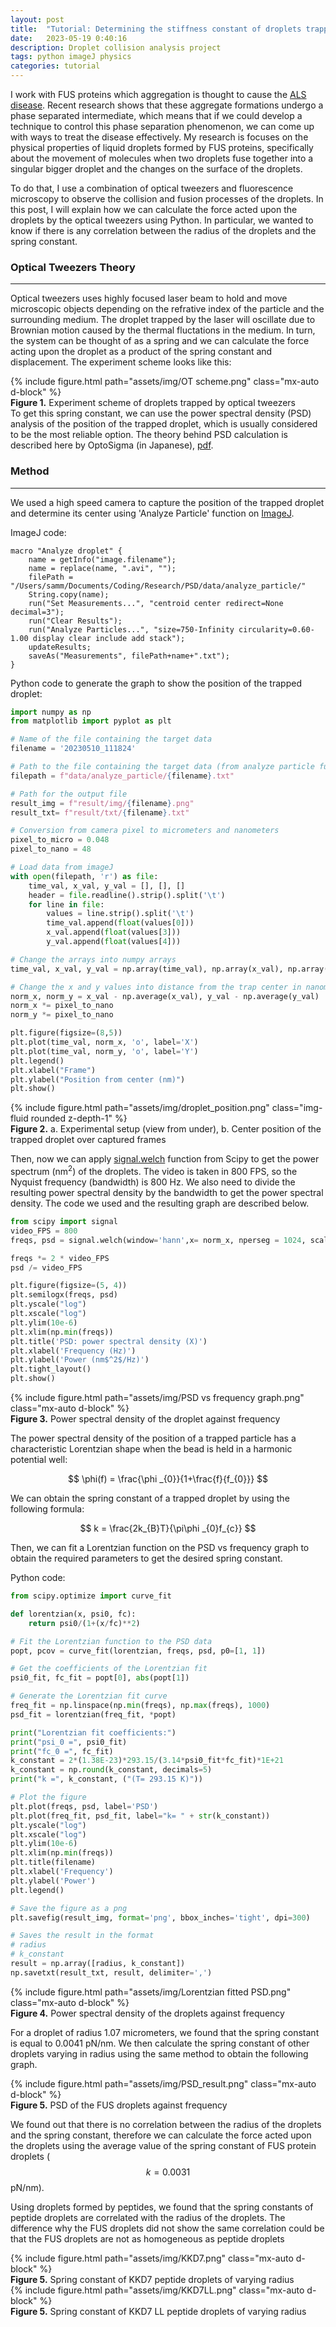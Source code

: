 ```yaml
---
layout: post
title:  "Tutorial: Determining the stiffness constant of droplets trapped by optical tweezers"
date:   2023-05-19 0:40:16
description: Droplet collision analysis project
tags: python imageJ physics
categories: tutorial
---
```

I work with FUS proteins which aggregation is thought to cause the <a href = "https://www.ninds.nih.gov/health-information/disorders/amyotrophic-lateral-sclerosis-als">ALS disease</a>. Recent research shows that these aggregate formations undergo a phase separated intermediate, which means that if we could develop a technique to control this phase separation phenomenon, we can come up with ways to treat the disease effectively. My research is focuses on the physical properties of liquid droplets formed by FUS proteins, specifically about the movement of molecules when two droplets fuse together into a singular bigger droplet and the changes on the surface of the droplets.

To do that, I use a combination of optical tweezers and fluorescence microscopy to observe the collision and fusion processes of the droplets.
In this post, I will explain how we can calculate the force acted upon the droplets by the optical tweezers using Python. In particular, we wanted to know if there is any correlation between the radius of the droplets and the spring constant.


### Optical Tweezers Theory
----------------------------------------------------------------
Optical tweezers uses highly focused laser beam to hold and move microscopic objects depending on the refrative index of the particle and the surrounding medium.
The droplet trapped by the laser will oscillate due to Brownian motion caused by the thermal fluctations in the medium. In turn, the system can be thought of as a spring and we can calculate the force acting upon the droplet as a product of the spring constant and displacement.
The experiment scheme looks like this:

<div class="col-sm mt-3 mt-md-0">
    {% include figure.html path="assets/img/OT scheme.png" class="mx-auto d-block" %}
</div>
<div class="caption">
    <strong>Figure 1.</strong> Experiment scheme of droplets trapped by optical tweezers
</div>
To get this spring constant, we can use the power spectral density (PSD) analysis of the position of the trapped droplet, which is usually considered to be the most reliable option.
The theory behind PSD calculation is described here by OptoSigma (in Japanese), <a href = "{{site.url}}/assets/pdf/OptoSigma Theory.pdf">pdf</a>.

### Method
----------------------------------------------------------------

We used a high speed camera to capture the position of the trapped droplet and determine its center using 'Analyze Particle' function on <a href = "https://imagej.net/imaging/particle-analysis">ImageJ</a>.

ImageJ code:
```imageJ
macro "Analyze droplet" {
	name = getInfo("image.filename");
	name = replace(name, ".avi", "");
	filePath = "/Users/samm/Documents/Coding/Research/PSD/data/analyze_particle/"
	String.copy(name);
	run("Set Measurements...", "centroid center redirect=None decimal=3");
	run("Clear Results");
	run("Analyze Particles...", "size=750-Infinity circularity=0.60-1.00 display clear include add stack");
	updateResults;
	saveAs("Measurements", filePath+name+".txt");
}
```
Python code to generate the graph to show the position of the trapped droplet:
```python
import numpy as np
from matplotlib import pyplot as plt

# Name of the file containing the target data
filename = '20230510_111824'

# Path to the file containing the target data (from analyze particle function)
filepath = f"data/analyze_particle/{filename}.txt"

# Path for the output file
result_img = f"result/img/{filename}.png"
result_txt= f"result/txt/{filename}.txt"

# Conversion from camera pixel to micrometers and nanometers
pixel_to_micro = 0.048
pixel_to_nano = 48

# Load data from imageJ
with open(filepath, 'r') as file:
    time_val, x_val, y_val = [], [], []
    header = file.readline().strip().split('\t')
    for line in file:
        values = line.strip().split('\t')
        time_val.append(float(values[0]))
        x_val.append(float(values[3]))
        y_val.append(float(values[4]))

# Change the arrays into numpy arrays
time_val, x_val, y_val = np.array(time_val), np.array(x_val), np.array(y_val)

# Change the x and y values into distance from the trap center in nanometers
norm_x, norm_y = x_val - np.average(x_val), y_val - np.average(y_val)
norm_x *= pixel_to_nano
norm_y *= pixel_to_nano

plt.figure(figsize=(8,5))
plt.plot(time_val, norm_x, 'o', label='X')
plt.plot(time_val, norm_y, 'o', label='Y')
plt.legend()
plt.xlabel("Frame")
plt.ylabel("Position from center (nm)")
plt.show()
```
<div class="col-sm mt-3 mt-md-0">
    {% include figure.html path="assets/img/droplet_position.png" class="img-fluid rounded z-depth-1" %}
</div>
<div class="caption">
    <strong>Figure 2.</strong> a. Experimental setup (view from under), b. Center position of the trapped droplet over captured frames
</div>

Then, now we can apply <a href = "https://imagej.net/imaging/particle-analysis">signal.welch</a> function from Scipy to get the power spectrum (nm<sup>2</sup>) of the droplets. The video is taken in 800 FPS, so the Nyquist frequency (bandwidth) is 800 Hz.
We also need to divide the resulting power spectral density by the bandwidth to get the power spectral density. The code we used and the resulting graph are described below.

```python
from scipy import signal
video_FPS = 800
freqs, psd = signal.welch(window='hann',x= norm_x, nperseg = 1024, scaling= 'density')

freqs *= 2 * video_FPS
psd /= video_FPS

plt.figure(figsize=(5, 4))
plt.semilogx(freqs, psd)
plt.yscale("log")
plt.xscale("log")
plt.ylim(10e-6)
plt.xlim(np.min(freqs))
plt.title('PSD: power spectral density (X)')
plt.xlabel('Frequency (Hz)')
plt.ylabel('Power (nm$^2$/Hz)')
plt.tight_layout()
plt.show()
```

<div class="col-sm mt-3 mt-md-0">
    {% include figure.html path="assets/img/PSD vs frequency graph.png" class="mx-auto d-block" %}
</div>
<div class="caption">
    <strong>Figure 3.</strong> Power spectral density of the droplet against frequency
</div>

The power spectral density of the position of a trapped particle has a characteristic Lorentzian shape when the bead is held in a harmonic potential well:

$$
\phi(f) = \frac{\phi _{0}}{1+\frac{f}{f_{0}}}
$$

We can obtain the spring constant of a trapped droplet by using the following formula:

$$
k = \frac{2k_{B}T}{\pi\phi _{0}f_{c}}
$$

Then, we can fit a Lorentzian function on the PSD vs frequency graph to obtain the required parameters to get the desired spring constant.

Python code:
```python
from scipy.optimize import curve_fit

def lorentzian(x, psi0, fc):
    return psi0/(1+(x/fc)**2)

# Fit the Lorentzian function to the PSD data
popt, pcov = curve_fit(lorentzian, freqs, psd, p0=[1, 1])

# Get the coefficients of the Lorentzian fit
psi0_fit, fc_fit = popt[0], abs(popt[1])

# Generate the Lorentzian fit curve
freq_fit = np.linspace(np.min(freqs), np.max(freqs), 1000)
psd_fit = lorentzian(freq_fit, *popt)

print("Lorentzian fit coefficients:")
print("psi_0 =", psi0_fit)
print("fc_0 =", fc_fit)
k_constant = 2*(1.38E-23)*293.15/(3.14*psi0_fit*fc_fit)*1E+21
k_constant = np.round(k_constant, decimals=5)
print("k =", k_constant, ("(T= 293.15 K)"))

# Plot the figure
plt.plot(freqs, psd, label='PSD')
plt.plot(freq_fit, psd_fit, label="k= " + str(k_constant))
plt.yscale("log")
plt.xscale("log")
plt.ylim(10e-6)
plt.xlim(np.min(freqs))
plt.title(filename)
plt.xlabel('Frequency')
plt.ylabel('Power')
plt.legend()

# Save the figure as a png
plt.savefig(result_img, format='png', bbox_inches='tight', dpi=300)

# Saves the result in the format
# radius
# k_constant
result = np.array([radius, k_constant])
np.savetxt(result_txt, result, delimiter=',')
```

<div class="col-sm mt-3 mt-md-0">
    {% include figure.html path="assets/img/Lorentzian fitted PSD.png" class="mx-auto d-block" %}
</div>
<div class="caption">
    <strong>Figure 4.</strong> Power spectral density of the droplets against frequency
</div>

For a droplet of radius 1.07 micrometers, we found that the spring constant is equal to 0.0041 pN/nm.
We then calculate the spring constant of other droplets varying in radius using the same method to obtain the following graph.

<div class="col-sm mt-3 mt-md-0">
    {% include figure.html path="assets/img/PSD_result.png" class="mx-auto d-block" %}
</div>
<div class="caption">
    <strong>Figure 5.</strong> PSD of the FUS droplets against frequency
</div>

We found out that there is no correlation between the radius of the droplets and the spring constant, therefore we can calculate the force acted upon the droplets using the average value of the spring constant of FUS protein droplets ($$k= 0.0031$$ pN/nm).

Using droplets formed by peptides, we found that the spring constants of peptide droplets are correlated with the radius of the droplets. The difference why the FUS droplets did not show the same correlation could be that the FUS droplets are not as homogeneous as peptide droplets

<div class="col-sm mt-3 mt-md-0">
    {% include figure.html path="assets/img/KKD7.png" class="mx-auto d-block" %}
</div>
<div class="caption">
    <strong>Figure 5.</strong> Spring constant of KKD7 peptide droplets of varying radius
</div>

<div class="col-sm mt-3 mt-md-0">
    {% include figure.html path="assets/img/KKD7LL.png" class="mx-auto d-block" %}
</div>
<div class="caption">
    <strong>Figure 5.</strong> Spring constant of KKD7 LL peptide droplets of varying radius
</div>